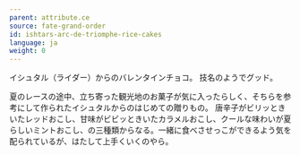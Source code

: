 ```yaml
---
parent: attribute.ce
source: fate-grand-order
id: ishtars-arc-de-triomphe-rice-cakes
language: ja
weight: 0
---
```


イシュタル（ライダー）からのバレンタインチョコ。
技名のようでグッド。

夏のレースの途中、立ち寄った観光地のお菓子が気に入ったらしく、そちらを参考にして作られたイシュタルからのはじめての贈りもの。
唐辛子がビリッときいたレッドおこし、甘味がビビッときいたカラメルおこし、クールな味わいが夏らしいミントおこし、の三種類からなる。一緒に食べさせっこができるよう気を配られているが、はたして上手くいくのやら。
